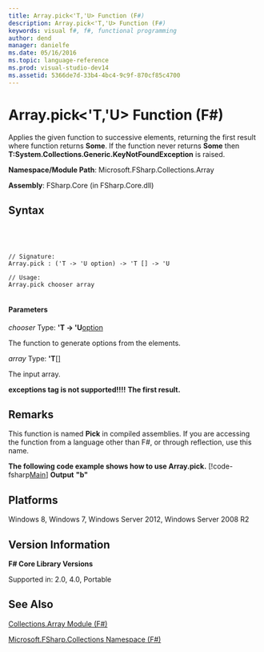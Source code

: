 ```yaml
---
title: Array.pick<'T,'U> Function (F#)
description: Array.pick<'T,'U> Function (F#)
keywords: visual f#, f#, functional programming
author: dend
manager: danielfe
ms.date: 05/16/2016
ms.topic: language-reference
ms.prod: visual-studio-dev14
ms.assetid: 5366de7d-33b4-4bc4-9c9f-870cf85c4700 
---
```


# Array.pick<'T,'U> Function (F#)

Applies the given function to successive elements, returning the first result where function returns **Some**. If the function never returns **Some** then **T:System.Collections.Generic.KeyNotFoundException** is raised.

**Namespace/Module Path**: Microsoft.FSharp.Collections.Array

**Assembly**: FSharp.Core (in FSharp.Core.dll)


## Syntax



```




// Signature:
Array.pick : ('T -> 'U option) -> 'T [] -> 'U

// Usage:
Array.pick chooser array


```





#### Parameters
*chooser*
Type: **'T -&gt; 'U**[option](http://msdn.microsoft.com/en-us/library/b08add48-34bf-4410-80a1-ef6a8daddc58)


The function to generate options from the elements.


*array*
Type: **'T**[[]](http://msdn.microsoft.com/en-us/library/def20292-9aae-4596-9275-b94e594f8493)


The input array.



**exceptions tag is not supported!!!!**
**The first result.**
## Remarks
This function is named **Pick** in compiled assemblies. If you are accessing the function from a language other than F#, or through reflection, use this name.

**The following code example shows how to use Array.pick.**
[!code-fsharp[Main](snippets/fsarrays/snippet62.fs)]
**Output**
**"b"**
## Platforms
Windows 8, Windows 7, Windows Server 2012, Windows Server 2008 R2


## Version Information
**F# Core Library Versions**

Supported in: 2.0, 4.0, Portable




## See Also
[Collections.Array Module &#40;F&#35;&#41;](Collections.Array-Module-%5BFSharp%5D.md)

[Microsoft.FSharp.Collections Namespace &#40;F&#35;&#41;](Microsoft.FSharp.Collections-Namespace-%5BFSharp%5D.md)

